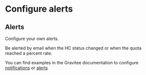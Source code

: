 # Configure alerts

## Alerts

Configure your own alerts.

Be alerted by email when the HC status changed or when the quota reached a percent rate.

You can find examples in the Gravitee documentation to configure <a href="https://documentation.gravitee.io/apim/getting-started/configuration/configure-alerts-and-notifications#configure-notifications-for-your-apis" target="blank">notifications</a> or <a href="https://documentation.gravitee.io/apim/getting-started/configuration/configure-alerts-and-notifications#configure-alerts" target="blank">alerts</a>
